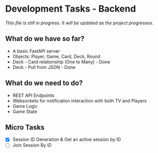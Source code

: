 # Development Tasks - Backend

_This file is still in progress. It will be updated as the project progresses._

## What do we have so far?
* A basic FastAPI server
* Objects: Player, Game, Card, Deck, Round
* Deck - Card relationship (One to Many) - Done
* Deck - Pull from JSON - Done

## What do we need to do?
* REST API Endpoints
* Websockets for notification interaction with both TV and Players
* Game Logic
* Game State

## Micro Tasks
* [X] Session ID Generation & Get an active session by ID
* [ ] Join Session By ID